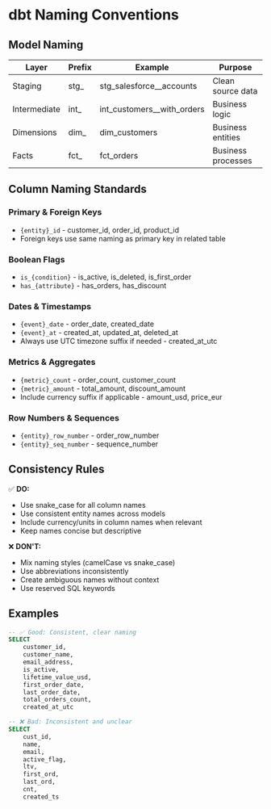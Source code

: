 # dbt Naming Conventions

## Model Naming

| Layer | Prefix | Example | Purpose |
|-------|--------|---------|---------|
| Staging | stg_ | stg_salesforce__accounts | Clean source data |
| Intermediate | int_ | int_customers__with_orders | Business logic |
| Dimensions | dim_ | dim_customers | Business entities |
| Facts | fct_ | fct_orders | Business processes |

## Column Naming Standards

### Primary & Foreign Keys
- `{entity}_id` - customer_id, order_id, product_id
- Foreign keys use same naming as primary key in related table

### Boolean Flags
- `is_{condition}` - is_active, is_deleted, is_first_order
- `has_{attribute}` - has_orders, has_discount

### Dates & Timestamps
- `{event}_date` - order_date, created_date
- `{event}_at` - created_at, updated_at, deleted_at
- Always use UTC timezone suffix if needed - created_at_utc

### Metrics & Aggregates
- `{metric}_count` - order_count, customer_count
- `{metric}_amount` - total_amount, discount_amount
- Include currency suffix if applicable - amount_usd, price_eur

### Row Numbers & Sequences
- `{entity}_row_number` - order_row_number
- `{entity}_seq_number` - sequence_number

## Consistency Rules

✅ **DO:**
- Use snake_case for all column names
- Use consistent entity names across models
- Include currency/units in column names when relevant
- Keep names concise but descriptive

❌ **DON'T:**
- Mix naming styles (camelCase vs snake_case)
- Use abbreviations inconsistently
- Create ambiguous names without context
- Use reserved SQL keywords

## Examples

```sql
-- ✅ Good: Consistent, clear naming
SELECT
    customer_id,
    customer_name,
    email_address,
    is_active,
    lifetime_value_usd,
    first_order_date,
    last_order_date,
    total_orders_count,
    created_at_utc

-- ❌ Bad: Inconsistent and unclear
SELECT
    cust_id,
    name,
    email,
    active_flag,
    ltv,
    first_ord,
    last_ord,
    cnt,
    created_ts
```
